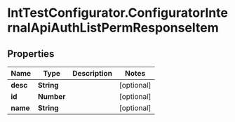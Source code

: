 # IntTestConfigurator.ConfiguratorInternalApiAuthListPermResponseItem

## Properties

Name | Type | Description | Notes
------------ | ------------- | ------------- | -------------
**desc** | **String** |  | [optional] 
**id** | **Number** |  | [optional] 
**name** | **String** |  | [optional] 


